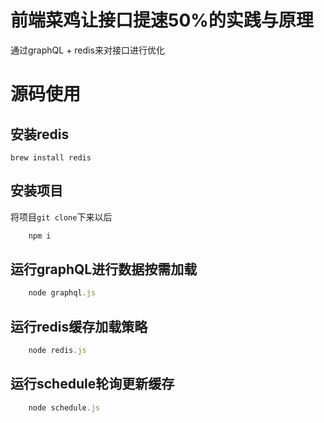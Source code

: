 # 前端菜鸡让接口提速50%的实践与原理

通过graphQL + redis来对接口进行优化

# 源码使用

## 安装redis

```shell
brew install redis
```
## 安装项目
将项目`git clone`下来以后
```javascript
    npm i
```

## 运行graphQL进行数据按需加载

```javascript
    node graphql.js
```

## 运行redis缓存加载策略

```javascript
    node redis.js
```

## 运行schedule轮询更新缓存

```javascript
    node schedule.js
```